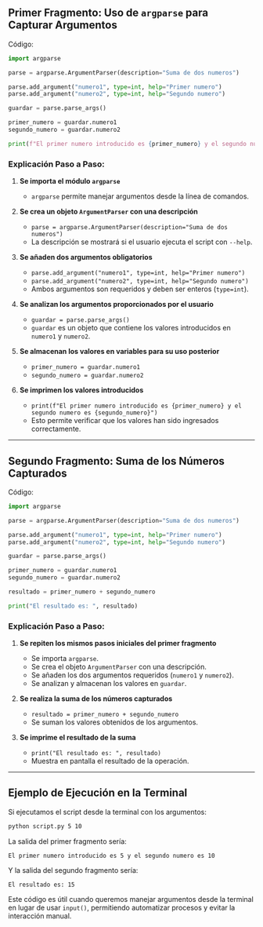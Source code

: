 ## **Primer Fragmento: Uso de `argparse` para Capturar Argumentos**

Código:

```python
import argparse

parse = argparse.ArgumentParser(description="Suma de dos numeros")

parse.add_argument("numero1", type=int, help="Primer numero")
parse.add_argument("numero2", type=int, help="Segundo numero")

guardar = parse.parse_args()

primer_numero = guardar.numero1
segundo_numero = guardar.numero2

print(f"El primer numero introducido es {primer_numero} y el segundo numero es {segundo_numero}")
```

### **Explicación Paso a Paso:**

1. **Se importa el módulo `argparse`**
    
    - `argparse` permite manejar argumentos desde la línea de comandos.
2. **Se crea un objeto `ArgumentParser` con una descripción**
    
    - `parse = argparse.ArgumentParser(description="Suma de dos numeros")`
    - La descripción se mostrará si el usuario ejecuta el script con `--help`.
3. **Se añaden dos argumentos obligatorios**
    
    - `parse.add_argument("numero1", type=int, help="Primer numero")`
    - `parse.add_argument("numero2", type=int, help="Segundo numero")`
    - Ambos argumentos son requeridos y deben ser enteros (`type=int`).
4. **Se analizan los argumentos proporcionados por el usuario**
    
    - `guardar = parse.parse_args()`
    - `guardar` es un objeto que contiene los valores introducidos en `numero1` y `numero2`.
5. **Se almacenan los valores en variables para su uso posterior**
    
    - `primer_numero = guardar.numero1`
    - `segundo_numero = guardar.numero2`
6. **Se imprimen los valores introducidos**
    
    - `print(f"El primer numero introducido es {primer_numero} y el segundo numero es {segundo_numero}")`
    - Esto permite verificar que los valores han sido ingresados correctamente.

---

## **Segundo Fragmento: Suma de los Números Capturados**

Código:

```python
import argparse

parse = argparse.ArgumentParser(description="Suma de dos numeros")

parse.add_argument("numero1", type=int, help="Primer numero")
parse.add_argument("numero2", type=int, help="Segundo numero")

guardar = parse.parse_args()

primer_numero = guardar.numero1
segundo_numero = guardar.numero2

resultado = primer_numero + segundo_numero

print("El resultado es: ", resultado)
```

### **Explicación Paso a Paso:**

1. **Se repiten los mismos pasos iniciales del primer fragmento**
    
    - Se importa `argparse`.
    - Se crea el objeto `ArgumentParser` con una descripción.
    - Se añaden los dos argumentos requeridos (`numero1` y `numero2`).
    - Se analizan y almacenan los valores en `guardar`.
2. **Se realiza la suma de los números capturados**
    
    - `resultado = primer_numero + segundo_numero`
    - Se suman los valores obtenidos de los argumentos.
3. **Se imprime el resultado de la suma**
    
    - `print("El resultado es: ", resultado)`
    - Muestra en pantalla el resultado de la operación.

---

## **Ejemplo de Ejecución en la Terminal**

Si ejecutamos el script desde la terminal con los argumentos:

```sh
python script.py 5 10
```

La salida del primer fragmento sería:

```
El primer numero introducido es 5 y el segundo numero es 10
```

Y la salida del segundo fragmento sería:

```
El resultado es: 15
```

Este código es útil cuando queremos manejar argumentos desde la terminal en lugar de usar `input()`, permitiendo automatizar procesos y evitar la interacción manual.